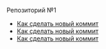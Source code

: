 Репозиторий №1
- [Как сделать новый коммит](./commit_help.md)
- [Как сделать новый коммит](./commit_help.md)
- [Как сделать новый коммит](./commit_help.md)

